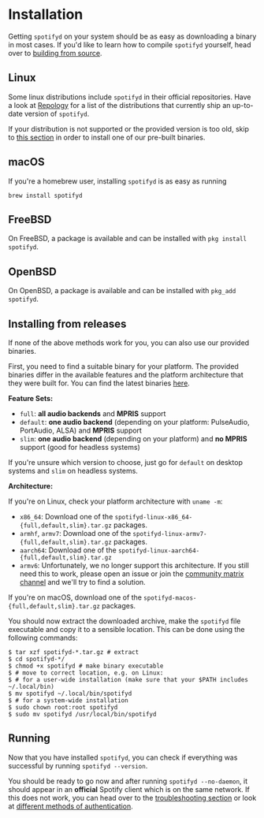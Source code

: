 # Installation

Getting `spotifyd` on your system should be as easy as downloading a binary in most cases.
If you'd like to learn how to compile `spotifyd` yourself, head over to [building from source](./source.md).

## Linux

Some linux distributions include `spotifyd` in their official repositories. Have a look at [Repology](https://repology.org/project/spotifyd/versions)
for a list of the distributions that currently ship an up-to-date version of `spotifyd`.

If your distribution is not supported or the provided version is too old, skip to [this section](#installing-from-releases) in order to install one of our pre-built binaries.

## macOS

If you're a homebrew user, installing `spotifyd` is as easy as running

```console
brew install spotifyd
```

## FreeBSD

On FreeBSD, a package is available and can be installed with `pkg install spotifyd`.

## OpenBSD

On OpenBSD, a package is available and can be installed with `pkg_add spotifyd`.

## Installing from releases

If none of the above methods work for you, you can also use our provided binaries.

First, you need to find a suitable binary for your platform. The provided binaries differ in the available features
and the platform architecture that they were built for. You can find the latest binaries [here](https://github.com/Spotifyd/spotifyd/releases).

**Feature Sets:**

- `full`: **all audio backends** and **MPRIS** support
- `default`: **one audio backend** (depending on your platform: PulseAudio, PortAudio, ALSA) and **MPRIS** support
- `slim`: **one audio backend** (depending on your platform) and **no MPRIS** support (good for headless systems)

If you're unsure which version to choose, just go for `default` on desktop systems and `slim` on headless systems.

**Architecture:**

If you're on Linux, check your platform architecture with `uname -m`:

- `x86_64`: Download one of the `spotifyd-linux-x86_64-{full,default,slim}.tar.gz` packages.
- `armhf`, `armv7`: Download one of the `spotifyd-linux-armv7-{full,default,slim}.tar.gz` packages.
- `aarch64`: Download one of the `spotifyd-linux-aarch64-{full,default,slim}.tar.gz`
- `armv6`: Unfortunately, we no longer support this architecture. If you still need this to work, please open an issue or join the [community matrix channel](https://matrix.to/#/#spotifyd:matrix.org) and we'll try to find a solution.

If you're on macOS, download one of the `spotifyd-macos-{full,default,slim}.tar.gz` packages.

You should now extract the downloaded archive, make the `spotifyd` file executable and copy it to a sensible location. This can be done using the following commands:

```console
$ tar xzf spotifyd-*.tar.gz # extract
$ cd spotifyd-*/
$ chmod +x spotifyd # make binary executable
$ # move to correct location, e.g. on Linux:
$ # for a user-wide installation (make sure that your $PATH includes ~/.local/bin)
$ mv spotifyd ~/.local/bin/spotifyd
$ # for a system-wide installation
$ sudo chown root:root spotifyd
$ sudo mv spotifyd /usr/local/bin/spotifyd
```

## Running

Now that you have installed `spotifyd`, you can check if everything was successful by running `spotifyd --version`.

You should be ready to go now and after running `spotifyd --no-daemon`, it should appear in an **official** Spotify client which is on the same network.
If this does not work, you can head over to the [troubleshooting section](../troubleshooting.md) or look at [different methods of authentication](../configuration/auth.md).
